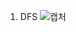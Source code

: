 1. DFS
![캡처](https://github.com/whtjdwo98/Programmers/assets/37203984/aa087f70-8d49-41e3-8270-6303b0cf45c3)
